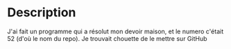 # Description
J'ai fait un programme qui a résolut mon devoir maison, et le numero c'était 52 (d'où le nom du repo). Je trouvait chouette de le mettre sur GitHub
